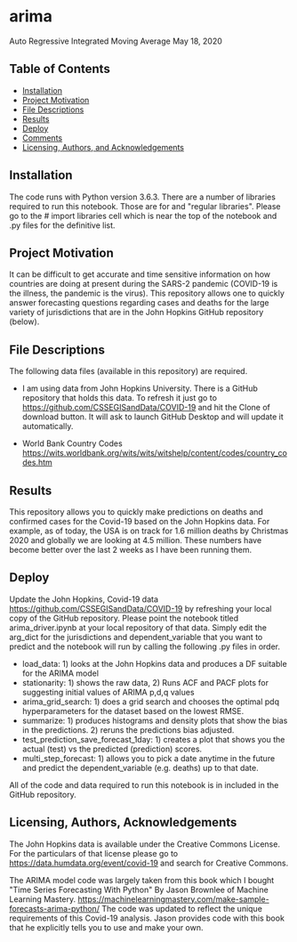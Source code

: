 # arima
Auto Regressive Integrated Moving Average
May 18, 2020


## Table of Contents

- [Installation](#installation)
- [Project Motivation](#motivation)
- [File Descriptions](#files)
- [Results](#results)
- [Deploy](#deploy)
- [Comments](#comments)
- [Licensing, Authors, and Acknowledgements](#licensing)


## Installation <a name="installation"></a>

The code runs with Python version 3.6.3. There are a number of libraries required to run this notebook. Those are for and "regular libraries". Please go to the # import libraries cell which is near the top of the notebook and .py files for the definitive list.


## Project Motivation<a name="motivation"></a>

It can be difficult to get accurate  and time sensitive information on how countries are doing at present during the SARS-2 pandemic (COVID-19 is the illness, the pandemic is the virus).  This repository allows one to quickly answer forecasting questions regarding cases and deaths for the large variety of jurisdictions that are in the John Hopkins GitHub repository (below).


## File Descriptions <a name="files"></a>

The following data files (available in this repository) are required.

- I am using data from John Hopkins University. There is a GitHub repository that holds this data. To refresh it just go to https://github.com/CSSEGISandData/COVID-19 and hit the Clone of download button. It will ask to launch GitHub Desktop and will update it automatically.

- World Bank Country Codes
https://wits.worldbank.org/wits/wits/witshelp/content/codes/country_codes.htm


## Results<a name="results"></a>

This repository allows you to quickly make predictions on deaths and confirmed cases for the Covid-19 based on the John Hopkins data. For example, as of today, the USA is on track for 1.6 million deaths by Christmas 2020 and globally we are looking at 4.5 million. These numbers have become better over the last 2 weeks as I have been running them.


## Deploy<a name="deploy"></a>

Update the John Hopkins, Covid-19 data https://github.com/CSSEGISandData/COVID-19 by refreshing your local copy of the GitHub repository. Please point the notebook titled arima_driver.ipynb at your local repository of that data. Simply edit the arg_dict for the jurisdictions and dependent_variable that you want to predict and the notebook will run by calling the following .py files in order.
- load_data: 1) looks at the John Hopkins data and produces a DF suitable for the ARIMA model
- stationarity: 1) shows the raw data, 2) Runs ACF and PACF plots for suggesting initial values of ARIMA p,d,q values
- arima_grid_search: 1) does a grid search and chooses the optimal pdq hyperparameters for the dataset based on the lowest RMSE.
- summarize: 1) produces histograms and density plots that show the bias in the predictions. 2) reruns the predictions bias adjusted.
- test_prediction_save_forecast_1day: 1) creates a plot that shows you the actual (test) vs the predicted (prediction) scores.
- multi_step_forecast: 1) allows you to pick a date anytime in the future and predict the dependent_variable (e.g. deaths) up to that date.

All of the code and data required to run this notebook is in included in the GitHub repository.


## Licensing, Authors, Acknowledgements<a name="licensing"></a>

The John Hopkins data is available under the Creative Commons License. For the particulars of that license please go to https://data.humdata.org/event/covid-19 and search for Creative Commons.

The ARIMA model code was largely taken from this book which I bought "Time Series Forecasting With Python" By Jason Brownlee of Machine Learning Mastery. https://machinelearningmastery.com/make-sample-forecasts-arima-python/ The code was updated to reflect the unique requirements of this Covid-19 analysis. Jason provides code with this book that he explicitly tells you to use and make your own.
